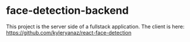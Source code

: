# face-detection-backend

This project is the server side of a fullstack application.
The client is here: https://github.com/kyleryanaz/react-face-detection
